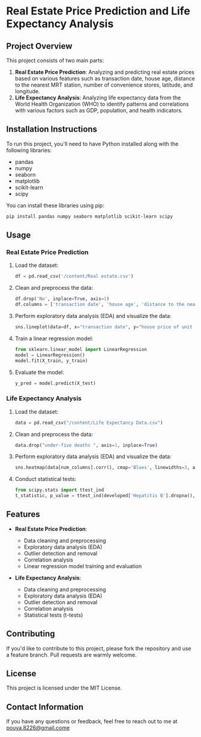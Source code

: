 # **Real Estate Price Prediction and Life Expectancy Analysis**

## **Project Overview**

This project consists of two main parts:

1. **Real Estate Price Prediction**: Analyzing and predicting real estate prices based on various features such as transaction date, house age, distance to the nearest MRT station, number of convenience stores, latitude, and longitude.
2. **Life Expectancy Analysis**: Analyzing life expectancy data from the World Health Organization (WHO) to identify patterns and correlations with various factors such as GDP, population, and health indicators.

## **Installation Instructions**

To run this project, you'll need to have Python installed along with the following libraries:

- pandas
- numpy
- seaborn
- matplotlib
- scikit-learn
- scipy

You can install these libraries using pip:

```bash
pip install pandas numpy seaborn matplotlib scikit-learn scipy
```

## **Usage**

### **Real Estate Price Prediction**

1. Load the dataset:

   ```python
   df = pd.read_csv('/content/Real estate.csv')
   ```

2. Clean and preprocess the data:

   ```python
   df.drop('No', inplace=True, axis=1)
   df.columns = ['transaction date', 'house age', 'distance to the nearest MRT station', 'number of convenience stores', 'latitude', 'longitude', 'house price of unit area']
   ```

3. Perform exploratory data analysis (EDA) and visualize the data:

   ```python
   sns.lineplot(data=df, x="transaction date", y="house price of unit area")
   ```

4. Train a linear regression model:

   ```python
   from sklearn.linear_model import LinearRegression
   model = LinearRegression()
   model.fit(X_train, y_train)
   ```

5. Evaluate the model:
   ```python
   y_pred = model.predict(X_test)
   ```

### **Life Expectancy Analysis**

1. Load the dataset:

   ```python
   data = pd.read_csv("/content/Life Expectancy Data.csv")
   ```

2. Clean and preprocess the data:

   ```python
   data.drop("under-five deaths ", axis=1, inplace=True)
   ```

3. Perform exploratory data analysis (EDA) and visualize the data:

   ```python
   sns.heatmap(data[num_columns].corr(), cmap='Blues', linewidths=3, annot=True)
   ```

4. Conduct statistical tests:
   ```python
   from scipy.stats import ttest_ind
   t_statistic, p_value = ttest_ind(developed['Hepatitis B'].dropna(), developing['Hepatitis B'].dropna(), equal_var=False)
   ```

## **Features**

- **Real Estate Price Prediction**:

  - Data cleaning and preprocessing
  - Exploratory data analysis (EDA)
  - Outlier detection and removal
  - Correlation analysis
  - Linear regression model training and evaluation

- **Life Expectancy Analysis**:
  - Data cleaning and preprocessing
  - Exploratory data analysis (EDA)
  - Outlier detection and removal
  - Correlation analysis
  - Statistical tests (t-tests)

## **Contributing**

If you'd like to contribute to this project, please fork the repository and use a feature branch. Pull requests are warmly welcome.

## **License**

This project is licensed under the MIT License.

## **Contact Information**

If you have any questions or feedback, feel free to reach out to me at pouya.8226@gmail.come

